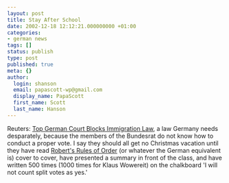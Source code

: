 ```yaml
---
layout: post
title: Stay After School
date: 2002-12-18 12:12:21.000000000 +01:00
categories:
- german news
tags: []
status: publish
type: post
published: true
meta: {}
author:
  login: shanson
  email: papascott-wp@gmail.com
  display_name: PapaScott
  first_name: Scott
  last_name: Hanson
---
```

<p>Reuters: <a href="http://reuters.com/newsArticle.jhtml?type=worldNews&amp;storyID=1925889">Top German Court Blocks Immigration Law</a>, a law Germany needs desparately, because the members of the Bundesrat do not know how to conduct a proper vote. I say they should all get no Christmas vacation until they have read <a href="http://www.robertsrules.com/course.html" title="The Basics of Parliamentary Procedure">Robert's Rules of Order</a> (or whatever the German equivalent is) cover to cover, have presented a summary in front of the class, and have written 500 times (1000 times for Klaus Wowereit) on the chalkboard 'I will not count split votes as yes.'</p>
